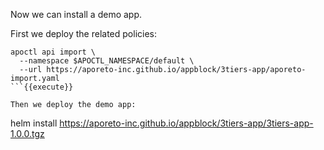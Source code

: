 Now we can install a demo app.

First we deploy the related policies:

```
apoctl api import \
  --namespace $APOCTL_NAMESPACE/default \
  --url https://aporeto-inc.github.io/appblock/3tiers-app/aporeto-import.yaml
```{{execute}}

Then we deploy the demo app:

```
helm install https://aporeto-inc.github.io/appblock/3tiers-app/3tiers-app-1.0.0.tgz
```{{execute}}
